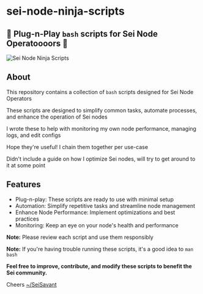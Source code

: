 # sei-node-ninja-scripts

## 🥷 Plug-n-Play `bash` scripts for Sei Node Operatoooors  🥷
![Sei Node Ninja Scripts](https://64.media.tumblr.com/bbb093099a74f4587d9d25f4ac9c9a69/08882a08181a5799-b7/s500x750/1b58053c7c8badbbedbc92cd1b321d78c5c06573.gif)

## About
This repository contains a collection of `bash` scripts designed for Sei Node Operators

These scripts are designed to simplify common tasks, automate processes, and enhance the operation of Sei nodes

I wrote these to help with monitoring my own node performance, managing logs, and edit configs

Hope they're useful! I chain them together per use-case

Didn't include a guide on how I optimize Sei nodes, will try to get around to it at some point

## Features
- Plug-n-play: These scripts are ready to use with minimal setup
- Automation: Simplify repetitive tasks and streamline node management
- Enhance Node Performance: Implement optimizations and best practices
- Monitoring: Keep an eye on your node's health and performance

**Note:** Please review each script and use them responsibly

**Note:** If you're having trouble running these scripts, it's a good idea to `man bash`

**Feel free to improve, contribute, and modify these scripts to benefit the Sei community.**

Cheers
[~/SeiSavant](https://twitter.com/SeiSavant)